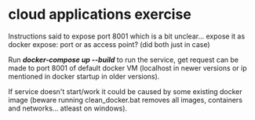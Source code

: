 # cloud applications exercise
Instructions said to expose port 8001 which is a bit unclear... expose it as docker expose: port or as access point? (did both just in case)

Run ***docker-compose up --build*** to run the service, get request can be made to port 8001 of default docker VM (localhost in newer versions or ip mentioned in docker startup in older versions).

If service doesn't start/work it could be caused by some existing docker image (beware running clean_docker.bat removes all images, containers and networks... atleast on windows).
